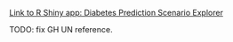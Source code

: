[Link to R Shiny app: Diabetes Prediction Scenario Explorer](https://analyticsgym.shinyapps.io/diabetes_prediction_scenario_explorer/)

TODO: fix GH UN reference.
